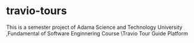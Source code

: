 # travio-tours
This is a semester project of Adama Science and Technology University ,Fundamental of Software Enginnering Course \Travio Tour Guide Platform
